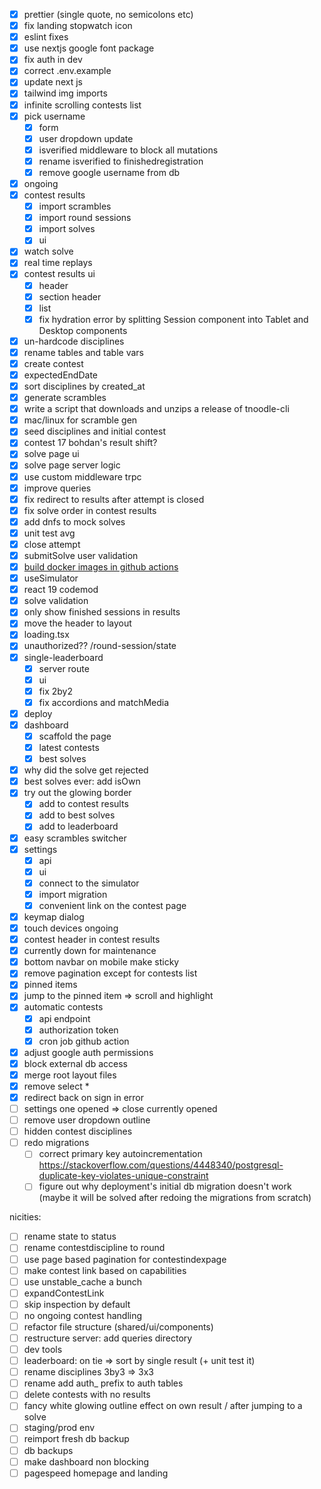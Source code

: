 - [x] prettier (single quote, no semicolons etc)
- [x] fix landing stopwatch icon
- [x] eslint fixes
- [x] use nextjs google font package
- [x] fix auth in dev
- [x] correct .env.example
- [x] update next js
- [x] tailwind img imports
- [x] infinite scrolling contests list
- [x] pick username
    - [x] form
    - [x] user dropdown update
    - [x] isverified middleware to block all mutations
    - [x] rename isverified to finishedregistration
    - [x] remove google username from db 
- [x] ongoing
- [x] contest results
    - [x] import scrambles
    - [x] import round sessions
    - [x] import solves
    - [x] ui
- [x] watch solve
- [x] real time replays
- [x] contest results ui
    - [x] header
    - [x] section header
    - [x] list
    - [x] fix hydration error by splitting Session component into Tablet and Desktop components
- [x] un-hardcode disciplines
- [x] rename tables and table vars
- [x] create contest
- [x] expectedEndDate
- [x] sort disciplines by created_at
- [x] generate scrambles
- [x] write a script that downloads and unzips a release of tnoodle-cli
- [x] mac/linux for scramble gen
- [x] seed disciplines and initial contest
- [x] contest 17 bohdan's result shift?
- [x] solve page ui
- [x] solve page server logic
- [x] use custom middleware trpc
- [x] improve queries
- [x] fix redirect to results after attempt is closed
- [x] fix solve order in contest results
- [x] add dnfs to mock solves
- [x] unit test avg
- [x] close attempt
- [x] submitSolve user validation
- [x] [build docker images in github actions](https://coolify.io/docs/knowledge-base/git/github/github-actions)
- [x] useSimulator
- [x] react 19 codemod
- [x] solve validation
- [x] only show finished sessions in results
- [x] move the header to layout
- [x] loading.tsx
- [x] unauthorized?? /round-session/state
- [x] single-leaderboard
    - [x] server route
    - [x] ui
    - [x] fix 2by2
    - [x] fix accordions and matchMedia
- [x] deploy
- [x] dashboard
    - [x] scaffold the page
    - [x] latest contests
    - [x] best solves
- [x] why did the solve get rejected
- [x] best solves ever: add isOwn
- [x] try out the glowing border
    - [x] add to contest results
    - [x] add to best solves
    - [x] add to leaderboard
- [x] easy scrambles switcher
- [x] settings
    - [x] api
    - [x] ui
    - [x] connect to the simulator
    - [x] import migration
    - [x] convenient link on the contest page
- [x] keymap dialog
- [x] touch devices ongoing
- [x] contest header in contest results
- [x] currently down for maintenance
- [x] bottom navbar on mobile make sticky
- [x] remove pagination except for contests list
- [x] pinned items
- [x] jump to the pinned item => scroll and highlight
- [x] automatic contests
    - [x] api endpoint
    - [x] authorization token
    - [x] cron job github action
- [x] adjust google auth permissions
- [x] block external db access
- [x] merge root layout files
- [x] remove select *
- [x] redirect back on sign in error
- [ ] settings one opened => close currently opened
- [ ] remove user dropdown outline
- [ ] hidden contest disciplines
- [ ] redo migrations
    - [ ] correct primary key autoincrementation https://stackoverflow.com/questions/4448340/postgresql-duplicate-key-violates-unique-constraint
    - [ ] figure out why deployment's initial db migration doesn't work (maybe it will be solved after redoing the migrations from scratch)

nicities:
- [ ] rename state to status
- [ ] rename contestdiscipline to round
- [ ] use page based pagination for contestindexpage
- [ ] make contest link based on capabilities
- [ ] use unstable_cache a bunch
- [ ] expandContestLink
- [ ] skip inspection by default
- [ ] no ongoing contest handling
- [ ] refactor file structure (shared/ui/components)
- [ ] restructure server: add queries directory
- [ ] dev tools
- [ ] leaderboard: on tie => sort by single result (+ unit test it)
- [ ] rename disciplines 3by3 => 3x3
- [ ] rename add auth_ prefix to auth tables
- [ ] delete contests with no results
- [ ] fancy white glowing outline effect on own result / after jumping to a solve
- [ ] staging/prod env
- [ ] reimport fresh db backup
- [ ] db backups
- [ ] make dashboard non blocking
- [ ] pagespeed homepage and landing 
